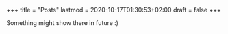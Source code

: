 +++
title = "Posts"
lastmod = 2020-10-17T01:30:53+02:00
draft = false
+++

Something might show there in future :)
